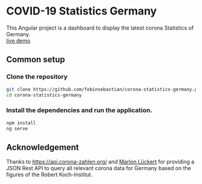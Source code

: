 # COVID-19 Statistics Germany
This Angular project is a dashboard to display the latest corona Statistics of Germany.</br>
[live demo](https://febinsebastian.github.io/corona-statistics-germany/])

## Common setup

### Clone the repository

```bash
git clone https://github.com/febinsebastian/corona-statistics-germany.git
cd corona-statistics-germany
```

### Install the dependencies and run the application.

```bash
npm install
ng serve
```

## Acknowledgement
Thanks to https://api.corona-zahlen.org/ and [Marlon Lückert](https://marlon-lueckert.de/) for providing a JSON Rest API to query all relevant corona data for Germany based on the figures of the Robert Koch-Institut.
